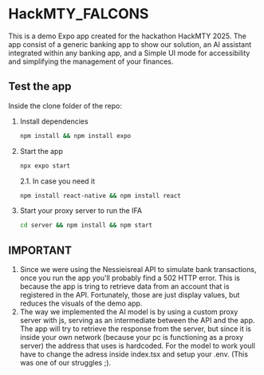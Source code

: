 # HackMTY_FALCONS

This is a demo Expo app created for the hackathon HackMTY 2025.
The app consist of a generic banking app to show our solution, an AI assistant integrated within any banking app, and a Simple UI mode for accessibility and simplifying the management of your finances. 

## Test the app

Inside the clone folder of the repo:

1. Install dependencies

   ```bash
   npm install && npm install expo
   ```

2. Start the app

   ```bash
   npx expo start
   ```
   
   2.1. In case you need it
      ```bash
      npm install react-native && npm install react
      ```
      
3. Start your proxy server to run the IFA
   ```bash
   cd server && npm install && npm start
   ```

## IMPORTANT
1. Since we were using the Nessieisreal API to simulate bank transactions, once you run the app you'll probably find a 502 HTTP error. This is because the app is tring to retrieve data from an account that is registered in the API. Fortunately, those are just display values, but reduces the visuals of the demo app.
2. The way we implemented the AI model is by using a custom proxy server with js, serving as an intermediate between the API and the app. The app will try to retrieve the response from the server, but since it is inside your own network (because your pc is functioning as a proxy server) the address that uses is hardcoded. For the model to work youll have to change the adress inside index.tsx and setup your .env. (This was one of our struggles ;).
